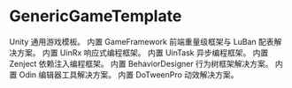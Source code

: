 # GenericGameTemplate
Unity 通用游戏模板。
内置 GameFramework 前端重量级框架与 LuBan 配表解决方案。
内置 UinRx 响应式编程框架。
内置 UinTask 异步编程框架。
内置 Zenject 依赖注入编程框架。
内置 BehaviorDesigner 行为树框架解决方案。
内置 Odin 编辑器工具解决方案。
内置 DoTweenPro 动效解决方案。
